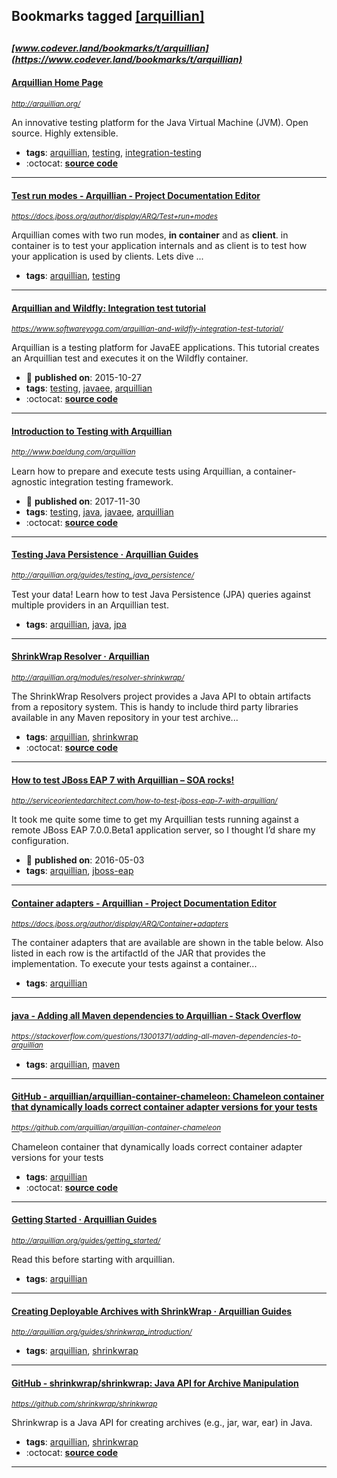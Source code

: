 ## Bookmarks tagged [[arquillian]](https://www.codever.land/search?q=[arquillian])

_<sup><sup>[www.codever.land/bookmarks/t/arquillian](https://www.codever.land/bookmarks/t/arquillian)</sup></sup>_
---
#### [Arquillian  Home Page](http://arquillian.org/)
_<sup>http://arquillian.org/</sup>_

An innovative testing platform for the Java Virtual Machine (JVM). Open source. Highly extensible.
* **tags**: [arquillian](../tagged/arquillian.md), [testing](../tagged/testing.md), [integration-testing](../tagged/integration-testing.md)
* :octocat: **[source code](https://github.com/arquillian)**
---
#### [Test run modes - Arquillian - Project Documentation Editor](https://docs.jboss.org/author/display/ARQ/Test+run+modes)
_<sup>https://docs.jboss.org/author/display/ARQ/Test+run+modes</sup>_

Arquillian comes with two run modes, **in container** and as **client**. in container is to test your application internals and as client is to test how your application is used by clients. Lets dive ...
* **tags**: [arquillian](../tagged/arquillian.md), [testing](../tagged/testing.md)
---
#### [Arquillian and Wildfly: Integration test tutorial](https://www.softwareyoga.com/arquillian-and-wildfly-integration-test-tutorial/)
_<sup>https://www.softwareyoga.com/arquillian-and-wildfly-integration-test-tutorial/</sup>_

Arquillian is a testing platform for JavaEE applications. This tutorial creates an Arquillian test and executes it on the Wildfly container.
* :calendar: **published on**: 2015-10-27
* **tags**: [testing](../tagged/testing.md), [javaee](../tagged/javaee.md), [arquillian](../tagged/arquillian.md)
* :octocat: **[source code](https://github.com/softwareyoga/arquillian-wildfly-basic-tutorial)**
---
#### [Introduction to Testing with Arquillian](http://www.baeldung.com/arquillian)
_<sup>http://www.baeldung.com/arquillian</sup>_

Learn how to prepare and execute tests using Arquillian, a container-agnostic integration testing framework.
* :calendar: **published on**: 2017-11-30
* **tags**: [testing](../tagged/testing.md), [java](../tagged/java.md), [javaee](../tagged/javaee.md), [arquillian](../tagged/arquillian.md)
* :octocat: **[source code](https://github.com/eugenp/tutorials/tree/master/jee-7)**
---
#### [Testing Java Persistence · Arquillian Guides](http://arquillian.org/guides/testing_java_persistence/)
_<sup>http://arquillian.org/guides/testing_java_persistence/</sup>_

Test your data! Learn how to test Java Persistence (JPA) queries against multiple providers in an Arquillian test.
* **tags**: [arquillian](../tagged/arquillian.md), [java](../tagged/java.md), [jpa](../tagged/jpa.md)
---
#### [ShrinkWrap Resolver · Arquillian](http://arquillian.org/modules/resolver-shrinkwrap/)
_<sup>http://arquillian.org/modules/resolver-shrinkwrap/</sup>_

The ShrinkWrap Resolvers project provides a Java API to obtain artifacts from a repository system. This is handy to include third party libraries available in any Maven repository in your test archive...
* **tags**: [arquillian](../tagged/arquillian.md), [shrinkwrap](../tagged/shrinkwrap.md)
* :octocat: **[source code](https://github.com/shrinkwrap/resolver)**
---
#### [How to test JBoss EAP 7 with Arquillian – SOA rocks!](http://serviceorientedarchitect.com/how-to-test-jboss-eap-7-with-arquillian/)
_<sup>http://serviceorientedarchitect.com/how-to-test-jboss-eap-7-with-arquillian/</sup>_

It took me quite some time to get my Arquillian tests running against a remote JBoss EAP 7.0.0.Beta1 application server, so I thought I’d share my configuration.
* :calendar: **published on**: 2016-05-03
* **tags**: [arquillian](../tagged/arquillian.md), [jboss-eap](../tagged/jboss-eap.md)
---
#### [Container adapters - Arquillian - Project Documentation Editor](https://docs.jboss.org/author/display/ARQ/Container+adapters)
_<sup>https://docs.jboss.org/author/display/ARQ/Container+adapters</sup>_

The container adapters that are available are shown in the table below. Also listed in each row is the artifactId of the JAR that provides the implementation. To execute your tests against a container...
* **tags**: [arquillian](../tagged/arquillian.md)
---
#### [java - Adding all Maven dependencies to Arquillian - Stack Overflow](https://stackoverflow.com/questions/13001371/adding-all-maven-dependencies-to-arquillian)
_<sup>https://stackoverflow.com/questions/13001371/adding-all-maven-dependencies-to-arquillian</sup>_

* **tags**: [arquillian](../tagged/arquillian.md), [maven](../tagged/maven.md)
---
#### [GitHub - arquillian/arquillian-container-chameleon: Chameleon container that dynamically loads correct container adapter versions for your tests](https://github.com/arquillian/arquillian-container-chameleon)
_<sup>https://github.com/arquillian/arquillian-container-chameleon</sup>_

Chameleon container that dynamically loads correct container adapter versions for your tests
* **tags**: [arquillian](../tagged/arquillian.md)
* :octocat: **[source code](https://github.com/arquillian/arquillian-container-chameleon)**
---
#### [Getting Started · Arquillian Guides](http://arquillian.org/guides/getting_started/)
_<sup>http://arquillian.org/guides/getting_started/</sup>_

Read this before starting with arquillian.
* **tags**: [arquillian](../tagged/arquillian.md)
---
#### [Creating Deployable Archives with ShrinkWrap · Arquillian Guides](http://arquillian.org/guides/shrinkwrap_introduction/)
_<sup>http://arquillian.org/guides/shrinkwrap_introduction/</sup>_

* **tags**: [arquillian](../tagged/arquillian.md), [shrinkwrap](../tagged/shrinkwrap.md)
---
#### [GitHub - shrinkwrap/shrinkwrap: Java API for Archive Manipulation](https://github.com/shrinkwrap/shrinkwrap)
_<sup>https://github.com/shrinkwrap/shrinkwrap</sup>_

Shrinkwrap is a Java API for creating archives (e.g., jar, war, ear) in Java.
* **tags**: [arquillian](../tagged/arquillian.md), [shrinkwrap](../tagged/shrinkwrap.md)
* :octocat: **[source code](https://github.com/shrinkwrap/shrinkwrap)**
---
